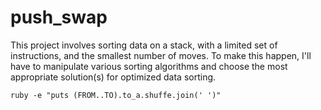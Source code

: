 # push_swap
This project involves sorting data on a stack, with a limited set of instructions, and the smallest number of moves. To make this happen, I'll have to manipulate various sorting algorithms and choose the most appropriate solution(s) for optimized data sorting. 


`ruby -e "puts (FROM..TO).to_a.shuffe.join(' ')"`
